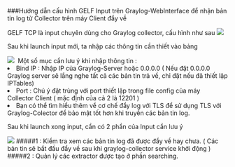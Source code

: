###Hướng dẫn cấu hình GELF Input trên Graylog-WebInterface để nhận bản tin log từ Collector trên máy Client đẩy về

GELF TCP là input chuyên dùng cho Graylog collector, cấu hình như sau 
<img src="http://i.imgur.com/3hDe9sR.png">

Sau khi launch input mới, ta nhập các thông tin cần thiết vào bảng

<img src="http://i.imgur.com/7AILvUm.png">
<img src="">
Một số mục cần lưu ý khi nhập thông tin :

<li>	Bind IP : Nhập IP của Graylog-Server  hoặc 0.0.0.0 ( Nếu đặt 0.0.0.0 Graylog server sẽ lắng nghe tất cả các bản tin trả về, chỉ đặt nếu đã thiết lập IPTables)</li>
<li>  Port : Chú ý đặt trùng với port thiết lập trong file config của máy Collector Client ( mặc định của cả 2 là 12201 ) </li>
<li>	Bạn có thể tìm hiểu thêm về cơ chế đẩy log với TLS để sử dụng TLS với Graylog-Colector để bảo mật tốt hơn khi truyền các bản tin log.</li>

Sau khi launch xong input, cần có 2 phần của Input cần lưu ý

<img src="http://i.imgur.com/nlpxoON.png">
#####1 : Kiểm tra xem các bản tin log đã được đẩy về hay chưa. ( Các bản tin sẽ bắt đầu đẩy về sau khi graylog-collector service khởi động )
#####2 : Quản lý các extractor được tạo ở phần searching. 
